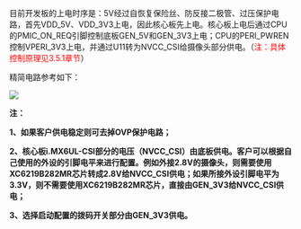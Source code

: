 <font style="color:#ff0000;">     </font>目前开发板的上电时序是：5V经过自恢复保险丝、防反接二极管、过压保护电路，首先VDD_5V、VDD_3V3上电，因此核心板先上电。核心板上电后通过CPU的PMIC_ON_REQ引脚控制底板GEN_5V和GEN_3V3上电；CPU的PERI_PWREN控制VPERI_3V3上电，并通过U11转为NVCC_CSI给摄像头部分供电。（<font style="color:#ff0000;">注：具体控制原理见3.5.1章节</font>）

精简电路参考如下：

![](https://cdn.nlark.com/yuque/0/2025/png/50461850/1742524080905-00d21745-6296-4ef8-a59a-9f4583b7dee8.png)

**注：**

**1、如果客户供电稳定则可去掉OVP保护电路；**

**2、核心板i.MX6UL-CSI部分的电压（NVCC_CSI）由底板供电。客户可以根据自己使用的外设的引脚电平来进行配置。例如外接2.8V的摄像头，则需要使用XC6219B282MR芯片转成2.8V给NVCC_CSI供电；如果所接外设引脚电平为3.3V，则不需要使用XC6219B282MR芯片，直接由GEN_3V3给NVCC_CSI供电；**

**3、选择启动配置的拨码开关部分由GEN_3V3供电。**

